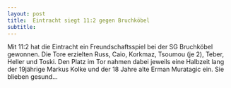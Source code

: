 ```yaml
---
layout: post
title:  Eintracht siegt 11:2 gegen Bruchköbel
subtitle:  
---
```


Mit 11:2 hat die Eintracht ein Freundschaftsspiel bei der SG Bruchköbel gewonnen. Die Tore erzielten Russ, Caio, Korkmaz, Tsoumou (je 2), Teber, Heller und Toski. Den Platz im Tor nahmen dabei jeweils eine Halbzeit lang der 19jährige Markus Kolke und der 18 Jahre alte Erman Muratagic ein. Sie blieben gesund...


